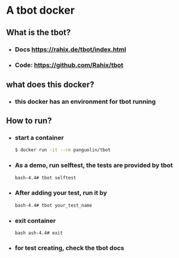 # A tbot docker

## What is the tbot?
- ### Docs https://rahix.de/tbot/index.html
- ### Code: https://github.com/Rahix/tbot

## what does this docker?
- ### this docker has an environment for tbot running

## How to run?
- ### start a container
  ```bash
  $ docker run -it --rm panguolin/tbot
  ```
- ### As a demo, run selftest, the tests are provided by tbot
  ```bash
  bash-4.4# tbot selftest
  ```
- ### After adding your test, run it by
  ```bash
  bash-4.4# tbot your_test_name
  ```
- ### exit container
  ``bash
  ash-4.4# exit
  ``
- ### for test creating, check the tbot docs
